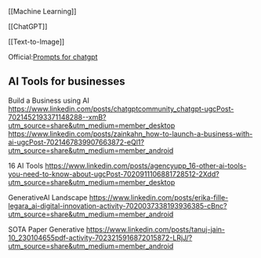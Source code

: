 [[Machine Learning]]

[[ChatGPT]]

[[Text-to-Image]]

Official:[Prompts for chatgpt](https://www.linkedin.com/posts/jackgierlich_50-awesome-chat-gpt-prompts-activity-7015708729333403648-alUj/?originalSubdomain=ee)



## AI Tools for businesses
Build a Business using AI
https://www.linkedin.com/posts/chatgptcommunity_chatgpt-ugcPost-7021452193371148288--xmB?utm_source=share&utm_medium=member_desktop
https://www.linkedin.com/posts/zainkahn_how-to-launch-a-business-with-ai-ugcPost-7021467839907663872-eQl1?utm_source=share&utm_medium=member_android

16 AI Tools https://www.linkedin.com/posts/agencyupp_16-other-ai-tools-you-need-to-know-about-ugcPost-7020911106881728512-2Xdd?utm_source=share&utm_medium=member_desktop

GenerativeAI Landscape
https://www.linkedin.com/posts/erika-fille-legara_ai-digital-innovation-activity-7020037338193936385-cBnc?utm_source=share&utm_medium=member_android

SOTA Paper Generative
https://www.linkedin.com/posts/tanuj-jain-10_230104655pdf-activity-7023215916872015872-LRjJ/?utm_source=share&utm_medium=member_android